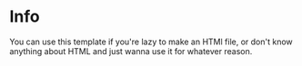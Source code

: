 Info
========
You can use this template if you're lazy to make an HTMl file, or don't know anything about HTML and just wanna use it for whatever reason.
